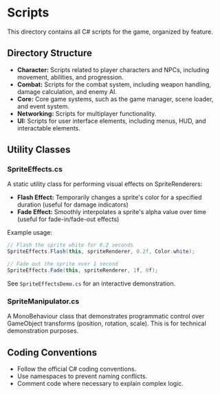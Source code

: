 # Scripts

This directory contains all C# scripts for the game, organized by feature.

## Directory Structure

- **Character:** Scripts related to player characters and NPCs, including movement, abilities, and progression.
- **Combat:** Scripts for the combat system, including weapon handling, damage calculation, and enemy AI.
- **Core:** Core game systems, such as the game manager, scene loader, and event system.
- **Networking:** Scripts for multiplayer functionality.
- **UI:** Scripts for user interface elements, including menus, HUD, and interactable elements.

## Utility Classes

### SpriteEffects.cs
A static utility class for performing visual effects on SpriteRenderers:
- **Flash Effect:** Temporarily changes a sprite's color for a specified duration (useful for damage indicators)
- **Fade Effect:** Smoothly interpolates a sprite's alpha value over time (useful for fade-in/fade-out effects)

Example usage:
```csharp
// Flash the sprite white for 0.2 seconds
SpriteEffects.Flash(this, spriteRenderer, 0.2f, Color.white);

// Fade out the sprite over 1 second
SpriteEffects.Fade(this, spriteRenderer, 1f, 0f);
```

See `SpriteEffectsDemo.cs` for an interactive demonstration.

### SpriteManipulator.cs
A MonoBehaviour class that demonstrates programmatic control over GameObject transforms (position, rotation, scale). This is for technical demonstration purposes.

## Coding Conventions

- Follow the official C# coding conventions.
- Use namespaces to prevent naming conflicts.
- Comment code where necessary to explain complex logic.